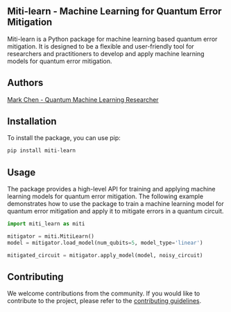 ## Miti-learn - Machine Learning for Quantum Error Mitigation 
Miti-learn is a Python package for machine learning based quantum error mitigation. It is designed to be a flexible and user-friendly tool for researchers and practitioners to develop and apply machine learning models for quantum error mitigation.

##  Authors
[Mark Chen - Quantum Machine Learning Researcher](https://github.com/MarkCodering)

## Installation
To install the package, you can use pip:
```bash
pip install miti-learn
```

## Usage
The package provides a high-level API for training and applying machine learning models for quantum error mitigation. The following example demonstrates how to use the package to train a machine learning model for quantum error mitigation and apply it to mitigate errors in a quantum circuit.

```python
import miti_learn as miti

mitigator = miti.MitiLearn()
model = mitigator.load_model(num_qubits=5, model_type='linear')

mitigated_circuit = mitigator.apply_model(model, noisy_circuit)
```

## Contributing
We welcome contributions from the community. If you would like to contribute to the project, please refer to the [contributing guidelines](CONTRIBUTING.md).